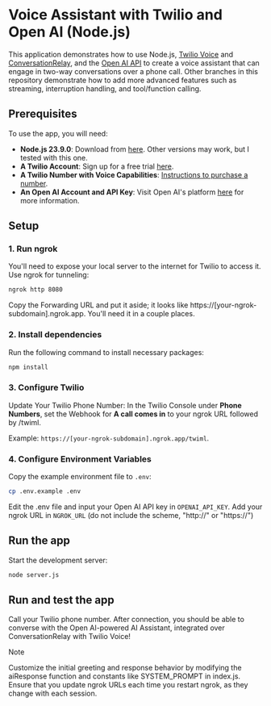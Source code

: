 # Voice Assistant with Twilio and Open AI (Node.js)

This application demonstrates how to use Node.js, [Twilio Voice](https://www.twilio.com/docs/voice) and [ConversationRelay](https://www.twilio.com/docs/voice/twiml/connect/conversationrelay), and the [Open AI API](https://docs.anthropic.com) to create a voice assistant that can engage in two-way conversations over a phone call. Other branches in this repository demonstrate how to add more advanced features such as streaming, interruption handling, and tool/function calling.

## Prerequisites

To use the app, you will need:

- **Node.js 23.9.0**: Download from [here](https://nodejs.org/). Other versions may work, but I tested with this one.
- **A Twilio Account**: Sign up for a free trial [here](https://www.twilio.com/try-twilio).
- **A Twilio Number with Voice Capabilities**: [Instructions to purchase a number](https://support.twilio.com/hc/en-us/articles/223180928-How-to-Buy-a-Twilio-Phone-Number).
- **An Open AI Account and API Key**: Visit Open AI's platform [here](https://platform.openai.com/api-keys) for more information.

## Setup

### 1. Run ngrok

You'll need to expose your local server to the internet for Twilio to access it. Use ngrok for tunneling:

```bash
ngrok http 8080
```

Copy the Forwarding URL and put it aside; it looks like https://[your-ngrok-subdomain].ngrok.app. You'll need it in a couple places.

### 2. Install dependencies

Run the following command to install necessary packages:

```bash
npm install
```

### 3. Configure Twilio

Update Your Twilio Phone Number: In the Twilio Console under **Phone Numbers**, set the Webhook for **A call comes in** to your ngrok URL followed by /twiml. 

Example: `https://[your-ngrok-subdomain].ngrok.app/twiml`.

### 4. Configure Environment Variables

Copy the example environment file to `.env`:

```bash
cp .env.example .env
```

Edit the .env file and input your Open AI API key in `OPENAI_API_KEY`. Add your ngrok URL in `NGROK_URL` (do not include the scheme, "http://" or "https://")

## Run the app

Start the development server:

```bash
node server.js
```

## Run and test the app

Call your Twilio phone number. After connection, you should be able to converse with the Open AI-powered AI Assistant, integrated over ConversationRelay with Twilio Voice!

> [!NOTE] 
> Customize the initial greeting and response behavior by modifying the aiResponse function and constants like SYSTEM_PROMPT in index.js.
> Ensure that you update ngrok URLs each time you restart ngrok, as they change with each session.
